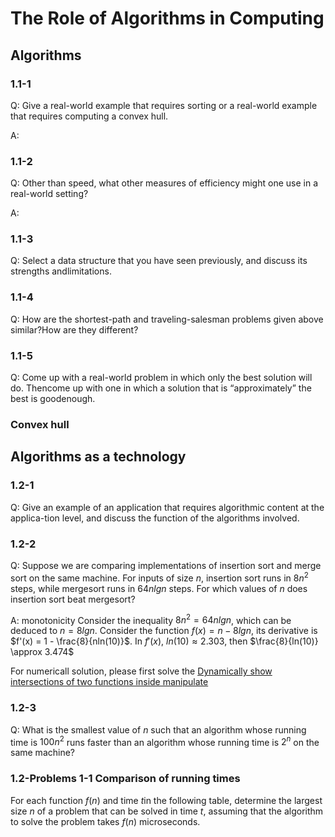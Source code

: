 # The Role of Algorithms in Computing
## Algorithms
### 1.1-1
Q: Give a real-world example that requires sorting or a real-world example that requires computing a convex hull.

A:
### 1.1-2
Q: Other than speed, what other measures of efficiency might one use in a real-world setting?

A:
### 1.1-3
Q: Select a data structure that you have seen previously, and discuss its strengths andlimitations.

### 1.1-4
Q: How are the shortest-path and traveling-salesman  problems given above similar?How are they different?
### 1.1-5
Q: Come up with a real-world problem in which only the best solution will do.  Thencome  up  with  one  in  which  a solution  that  is  “approximately”  the  best  is  goodenough.
### Convex hull

## Algorithms as a technology
### 1.2-1
Q: Give an example of an application that requires algorithmic content at the applica-tion level, and discuss the function of the algorithms involved.
### 1.2-2
Q: Suppose we are comparing implementations of insertion sort and merge sort on the same machine.  For inputs of size $n$, insertion sort runs in $8n^2$ steps, while mergesort runs in $64nlgn$ steps.  For which values of $n$ does insertion sort beat mergesort?

A:  monotonicity
Consider the inequality $8n^2 = 64nlgn$, which can be deduced to $n = 8lgn$. Consider the function $f(x) = n - 8lgn$, its derivative is $f'(x) = 1 - \frac{8}{nln(10)}$. In $f'(x)$, $ln(10) \approx 2.303$, then $\frac{8}{ln(10)} \approx 3.474$

For numericall solution, please first solve the [Dynamically show intersections of two functions inside manipulate](../../../../mathematics/tools/mathematica/notes/basic-operations.md)
### 1.2-3
Q: What is the smallest value of $n$ such that an algorithm whose running time is $100n^2$ runs faster than an algorithm whose running time is $2^n$ on the same machine?
### 1.2-Problems 1-1 Comparison of running times
For each function $f(n)$ and  time $t$in the  following  table,  determine the largest size $n$ of a problem that can be solved in time $t$, assuming that the algorithm to solve the problem takes $f(n)$ microseconds.